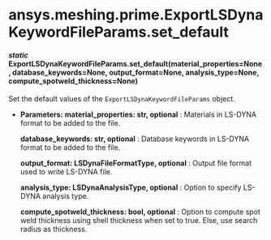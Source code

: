 # ansys.meshing.prime.ExportLSDynaKeywordFileParams.set_default



#### *static* ExportLSDynaKeywordFileParams.set_default(material_properties=None, database_keywords=None, output_format=None, analysis_type=None, compute_spotweld_thickness=None)

Set the default values of the `ExportLSDynaKeywordFileParams` object.

* **Parameters:**
  **material_properties: str, optional**
  : Materials in LS-DYNA format to be added to the file.

  **database_keywords: str, optional**
  : Database keywords in LS-DYNA format to be added to the file.

  **output_format: LSDynaFileFormatType, optional**
  : Output file format used to write LS-DYNA file.

  **analysis_type: LSDynaAnalysisType, optional**
  : Option to specify LS-DYNA analysis type.

  **compute_spotweld_thickness: bool, optional**
  : Option to compute spot weld thickness using shell thickness when set to true. Else, use search radius as thickness.

<!-- !! processed by numpydoc !! -->

